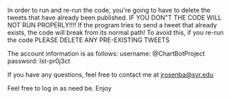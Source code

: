 In order to run and re-run the code, you're going to have to delete the tweets that have already been published. 
IF YOU DON"T THE CODE WILL NOT RUN PROPERLY!!!!
If the program tries to send a tweet that already exists, the code will break from its normal path!
To avoid this, if you re-run the code PLEASE DELETE ANY PRE-EXISTING TWEETS

The account information is as follows:
username: @ChartBotProject
password: Ist-pr0j3ct

If you have any questions, feel free to contact me at jrosenba@syr.edu

Feel free to log in as need be.
Enjoy
